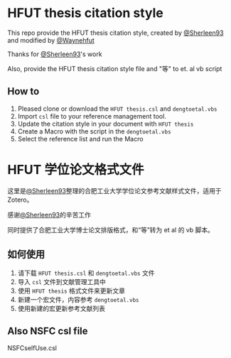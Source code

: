 # HFUT thesis citation style

This repo provide the HFUT thesis citation style, created by [@Sherleen93](https://github.com/Sherleen93) and modified by [@Waynehfut](https://github.com/Waynehfut) 

Thanks for [@Sherleen93](https://github.com/Sherleen93)'s work

Also, provide the HFUT thesis citation style file and "等" to et. al vb script

## How to 

1. Pleased clone or download the `HFUT thesis.csl` and `dengtoetal.vbs`
2. Import `csl` file to your reference management tool.
3. Update the citation style in your document with `HFUT thesis`
4. Create a Macro with the script in the `dengtoetal.vbs`
5. Select the reference list and run the Macro

# HFUT 学位论文格式文件

这里是[@Sherleen93](https://github.com/Sherleen93)整理的合肥工业大学学位论文参考文献样式文件，适用于 Zotero。

感谢[@Sherleen93](https://github.com/Sherleen93)的辛苦工作

同时提供了合肥工业大学博士论文排版格式，和“等”转为 et al 的 vb 脚本。

## 如何使用

1. 请下载 `HFUT thesis.csl` 和 `dengtoetal.vbs` 文件
2. 导入 `csl` 文件到文献管理工具中
3. 使用 `HFUT thesis` 格式文件来更新文章
4. 新建一个宏文件，内容参考 `dengtoetal.vbs`
5. 使用新建的宏更新参考文献列表

## Also NSFC csl file
NSFCselfUse.csl

